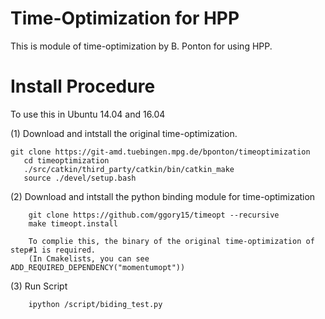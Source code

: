 # Time-Optimization for HPP
This is module of time-optimization by B. Ponton for using HPP.

# Install Procedure
To use this in Ubuntu 14.04 and 16.04

(1) Download and intstall the original time-optimization.
```
git clone https://git-amd.tuebingen.mpg.de/bponton/timeoptimization
   cd timeoptimization
   ./src/catkin/third_party/catkin/bin/catkin_make
   source ./devel/setup.bash
```
(2) Download and intstall the python binding module for time-optimization 
```
    git clone https://github.com/ggory15/timeopt --recursive
    make timeopt.install
   
    To complie this, the binary of the original time-optimization of step#1 is required.
    (In Cmakelists, you can see ADD_REQUIRED_DEPENDENCY("momentumopt"))
```
(3) Run Script

```
    ipython /script/biding_test.py
```




